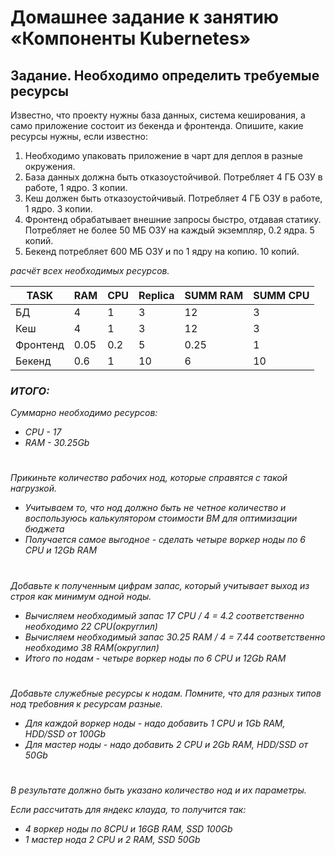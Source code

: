 # Домашнее задание к занятию «Компоненты Kubernetes»

## Задание. Необходимо определить требуемые ресурсы
Известно, что проекту нужны база данных, система кеширования, а само приложение состоит из бекенда и фронтенда. Опишите, какие ресурсы нужны, если известно:

1. Необходимо упаковать приложение в чарт для деплоя в разные окружения.
2. База данных должна быть отказоустойчивой. Потребляет 4 ГБ ОЗУ в работе, 1 ядро. 3 копии.
3. Кеш должен быть отказоустойчивый. Потребляет 4 ГБ ОЗУ в работе, 1 ядро. 3 копии.
4. Фронтенд обрабатывает внешние запросы быстро, отдавая статику. Потребляет не более 50 МБ ОЗУ на каждый экземпляр, 0.2 ядра. 5 копий.
5. Бекенд потребляет 600 МБ ОЗУ и по 1 ядру на копию. 10 копий.

<i>расчёт всех необходимых ресурсов.<i/>

| TASK     | RAM  | CPU | Replica | SUMM RAM | SUMM CPU |
|----------|------|-----|---------|----------|----------|
| БД       | 4    | 1   | 3       | 12       | 3        |
| Кеш      | 4    | 1   | 3       | 12       | 3        |
| Фронтенд | 0.05 | 0.2 | 5       | 0.25     | 1        |
| Бекенд   | 0.6  | 1   | 10      | 6        | 10       |

### ИТОГО:
Суммарно необходимо ресурсов:

* CPU - 17
* RAM - 30.25Gb

#

<i>Прикиньте количество рабочих нод, которые справятся с такой нагрузкой.</i>

* Учитываем то, что нод должно быть не четное количество и воспользуюсь калькулятором стоимости ВМ для оптимизации бюджета
* Получается самое выгодное - сделать четыре воркер ноды по 6 CPU и 12Gb RAM

#

<i>Добавьте к полученным цифрам запас, который учитывает выход из строя как минимум одной ноды.</i>

*  Вычисляем необходимый запас 17 CPU / 4 = 4.2 соответственно необходимо 22 CPU(округлил)
*  Вычисляем необходимый запас 30.25 RAM / 4 = 7.44 соответственно необходимо 38 RAM(округлил)
*  Итого по нодам - четыре воркер ноды по 6 CPU и 12Gb RAM

#

<i>Добавьте служебные ресурсы к нодам. Помните, что для разных типов нод требовния к ресурсам разные.</i>

* Для каждой воркер ноды - надо добавить 1 CPU и 1Gb RAM, HDD/SSD от 100Gb
* Для мастер ноды - надо добавить 2 CPU и 2Gb RAM, HDD/SSD от 50Gb

#

<i>В результате должно быть указано количество нод и их параметры.</i>

Если рассчитать для яндекс клауда, то получится так:

* 4 воркер ноды по 8CPU и 16GB RAM, SSD 100Gb
* 1 мастер нода 2 CPU и 2 RAM, SSD 50Gb